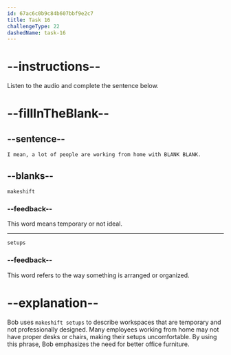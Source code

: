 ```yaml
---
id: 67ac6c0b9c84b607bbf9e2c7
title: Task 16
challengeType: 22
dashedName: task-16
---
```


<!-- (Audio) Bob: I mean, a lot of people are working from home with makeshift setups. -->

# --instructions--

Listen to the audio and complete the sentence below.

# --fillInTheBlank--

## --sentence--

`I mean, a lot of people are working from home with BLANK BLANK.`

## --blanks--

`makeshift`

### --feedback--

This word means temporary or not ideal.

---

`setups`

### --feedback--

This word refers to the way something is arranged or organized.

# --explanation--

Bob uses `makeshift setups` to describe workspaces that are temporary and not professionally designed. Many employees working from home may not have proper desks or chairs, making their setups uncomfortable. By using this phrase, Bob emphasizes the need for better office furniture.
